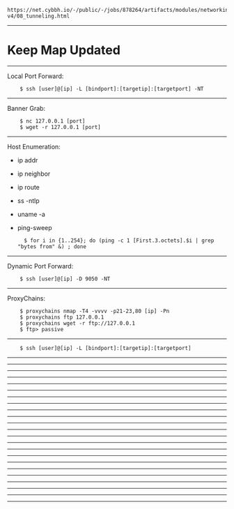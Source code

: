    https://net.cybbh.io/-/public/-/jobs/878264/artifacts/modules/networking/slides-v4/08_tunneling.html
_________________________________________________________________________________________________________________
# Keep Map Updated

        
_________________________________________________________________________________________________________________
Local Port Forward:

        $ ssh [user]@[ip] -L [bindport]:[targetip]:[targetport] -NT
_________________________________________________________________________________________________________________
Banner Grab: 

        $ nc 127.0.0.1 [port]
        $ wget -r 127.0.0.1 [port]
_________________________________________________________________________________________________________________
Host Enumeration:

- ip addr
- ip neighbor
- ip route
- ss -ntlp
- uname -a
- ping-sweep

        $ for i in {1..254}; do (ping -c 1 [First.3.octets].$i | grep "bytes from" &) ; done
_________________________________________________________________________________________________________________
Dynamic Port Forward:

        $ ssh [user]@[ip] -D 9050 -NT
_________________________________________________________________________________________________________________
ProxyChains: 

        $ proxychains nmap -T4 -vvvv -p21-23,80 [ip] -Pn
        $ proxychains ftp 127.0.0.1
        $ proxychains wget -r ftp://127.0.0.1
        $ ftp> passive
_________________________________________________________________________________________________________________

        
        $ ssh [user]@[ip] -L [bindport]:[targetip]:[targetport]
_________________________________________________________________________________________________________________

_________________________________________________________________________________________________________________

_________________________________________________________________________________________________________________

_________________________________________________________________________________________________________________

_________________________________________________________________________________________________________________

_________________________________________________________________________________________________________________

_________________________________________________________________________________________________________________

_________________________________________________________________________________________________________________

_________________________________________________________________________________________________________________

_________________________________________________________________________________________________________________

_________________________________________________________________________________________________________________

_________________________________________________________________________________________________________________

_________________________________________________________________________________________________________________

_________________________________________________________________________________________________________________

_________________________________________________________________________________________________________________

_________________________________________________________________________________________________________________

_________________________________________________________________________________________________________________

_________________________________________________________________________________________________________________

_________________________________________________________________________________________________________________

_________________________________________________________________________________________________________________

_________________________________________________________________________________________________________________

_________________________________________________________________________________________________________________

_________________________________________________________________________________________________________________
